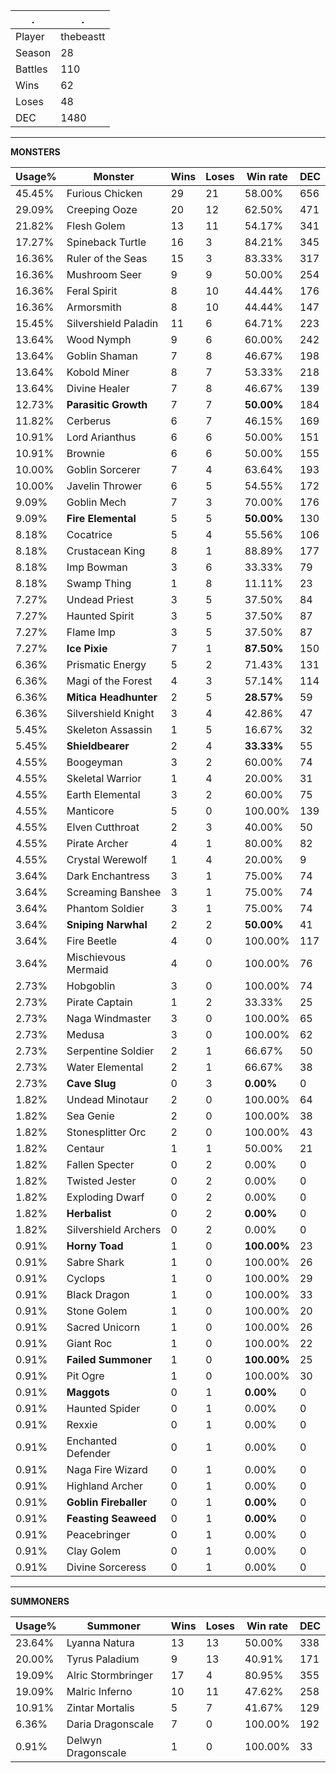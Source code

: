 .|.
|-|-
Player|thebeastt
Season|28
Battles|110
Wins|62
Loses|48
DEC|1480

---
**MONSTERS**

Usage%|Monster|Wins|Loses|Win rate|DEC|
-|-|-|-|-|-|
45.45%|Furious Chicken|29|21|58.00%|656|
29.09%|Creeping Ooze|20|12|62.50%|471|
21.82%|Flesh Golem|13|11|54.17%|341|
17.27%|Spineback Turtle|16|3|84.21%|345|
16.36%|Ruler of the Seas|15|3|83.33%|317|
16.36%|Mushroom Seer|9|9|50.00%|254|
16.36%|Feral Spirit|8|10|44.44%|176|
16.36%|Armorsmith|8|10|44.44%|147|
15.45%|Silvershield Paladin|11|6|64.71%|223|
13.64%|Wood Nymph|9|6|60.00%|242|
13.64%|Goblin Shaman|7|8|46.67%|198|
13.64%|Kobold Miner|8|7|53.33%|218|
13.64%|Divine Healer|7|8|46.67%|139|
12.73%|**Parasitic Growth**|7|7|**50.00%**|184|
11.82%|Cerberus|6|7|46.15%|169|
10.91%|Lord Arianthus|6|6|50.00%|151|
10.91%|Brownie|6|6|50.00%|155|
10.00%|Goblin Sorcerer|7|4|63.64%|193|
10.00%|Javelin Thrower|6|5|54.55%|172|
9.09%|Goblin Mech|7|3|70.00%|176|
9.09%|**Fire Elemental**|5|5|**50.00%**|130|
8.18%|Cocatrice|5|4|55.56%|106|
8.18%|Crustacean King|8|1|88.89%|177|
8.18%|Imp Bowman|3|6|33.33%|79|
8.18%|Swamp Thing|1|8|11.11%|23|
7.27%|Undead Priest|3|5|37.50%|84|
7.27%|Haunted Spirit|3|5|37.50%|87|
7.27%|Flame Imp|3|5|37.50%|87|
7.27%|**Ice Pixie**|7|1|**87.50%**|150|
6.36%|Prismatic Energy|5|2|71.43%|131|
6.36%|Magi of the Forest|4|3|57.14%|114|
6.36%|**Mitica Headhunter**|2|5|**28.57%**|59|
6.36%|Silvershield Knight|3|4|42.86%|47|
5.45%|Skeleton Assassin|1|5|16.67%|32|
5.45%|**Shieldbearer**|2|4|**33.33%**|55|
4.55%|Boogeyman|3|2|60.00%|74|
4.55%|Skeletal Warrior|1|4|20.00%|31|
4.55%|Earth Elemental|3|2|60.00%|75|
4.55%|Manticore|5|0|100.00%|139|
4.55%|Elven Cutthroat|2|3|40.00%|50|
4.55%|Pirate Archer|4|1|80.00%|82|
4.55%|Crystal Werewolf|1|4|20.00%|9|
3.64%|Dark Enchantress|3|1|75.00%|74|
3.64%|Screaming Banshee|3|1|75.00%|74|
3.64%|Phantom Soldier|3|1|75.00%|74|
3.64%|**Sniping Narwhal**|2|2|**50.00%**|41|
3.64%|Fire Beetle|4|0|100.00%|117|
3.64%|Mischievous Mermaid|4|0|100.00%|76|
2.73%|Hobgoblin|3|0|100.00%|74|
2.73%|Pirate Captain|1|2|33.33%|25|
2.73%|Naga Windmaster|3|0|100.00%|65|
2.73%|Medusa|3|0|100.00%|62|
2.73%|Serpentine Soldier|2|1|66.67%|50|
2.73%|Water Elemental|2|1|66.67%|38|
2.73%|**Cave Slug**|0|3|**0.00%**|0|
1.82%|Undead Minotaur|2|0|100.00%|64|
1.82%|Sea Genie|2|0|100.00%|38|
1.82%|Stonesplitter Orc|2|0|100.00%|43|
1.82%|Centaur|1|1|50.00%|21|
1.82%|Fallen Specter|0|2|0.00%|0|
1.82%|Twisted Jester|0|2|0.00%|0|
1.82%|Exploding Dwarf|0|2|0.00%|0|
1.82%|**Herbalist**|0|2|**0.00%**|0|
1.82%|Silvershield Archers|0|2|0.00%|0|
0.91%|**Horny Toad**|1|0|**100.00%**|23|
0.91%|Sabre Shark|1|0|100.00%|26|
0.91%|Cyclops|1|0|100.00%|29|
0.91%|Black Dragon|1|0|100.00%|33|
0.91%|Stone Golem|1|0|100.00%|20|
0.91%|Sacred Unicorn|1|0|100.00%|26|
0.91%|Giant Roc|1|0|100.00%|22|
0.91%|**Failed Summoner**|1|0|**100.00%**|25|
0.91%|Pit Ogre|1|0|100.00%|30|
0.91%|**Maggots**|0|1|**0.00%**|0|
0.91%|Haunted Spider|0|1|0.00%|0|
0.91%|Rexxie|0|1|0.00%|0|
0.91%|Enchanted Defender|0|1|0.00%|0|
0.91%|Naga Fire Wizard|0|1|0.00%|0|
0.91%|Highland Archer|0|1|0.00%|0|
0.91%|**Goblin Fireballer**|0|1|**0.00%**|0|
0.91%|**Feasting Seaweed**|0|1|**0.00%**|0|
0.91%|Peacebringer|0|1|0.00%|0|
0.91%|Clay Golem|0|1|0.00%|0|
0.91%|Divine Sorceress|0|1|0.00%|0|

---
**SUMMONERS**

Usage%|Summoner|Wins|Loses|Win rate|DEC|
-|-|-|-|-|-|
23.64%|Lyanna Natura|13|13|50.00%|338|
20.00%|Tyrus Paladium|9|13|40.91%|171|
19.09%|Alric Stormbringer|17|4|80.95%|355|
19.09%|Malric Inferno|10|11|47.62%|258|
10.91%|Zintar Mortalis|5|7|41.67%|129|
6.36%|Daria Dragonscale|7|0|100.00%|192|
0.91%|Delwyn Dragonscale|1|0|100.00%|33|
